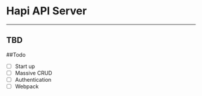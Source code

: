 # Hapi API Server
---

## TBD

##Todo
* [ ] Start up
* [ ] Massive CRUD
* [ ] Authentication
* [ ] Webpack